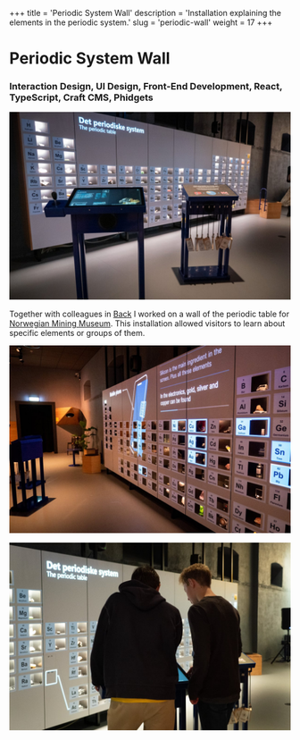 +++
title = 'Periodic System Wall'
description = 'Installation explaining the elements in the periodic system.'
slug = 'periodic-wall'
weight = 17
+++
# Periodic System Wall

### Interaction Design, UI Design, Front-End Development, React, TypeScript, Craft CMS, Phidgets

![](main.jpg)

Together with colleagues in [Back](https://back.no) I worked on a wall of the periodic table for [Norwegian Mining Museum](https://norskbergverksmuseum.no/english). This installation allowed visitors to learn about specific elements or groups of them.

![](img1.jpg)

![](img2.jpg)
